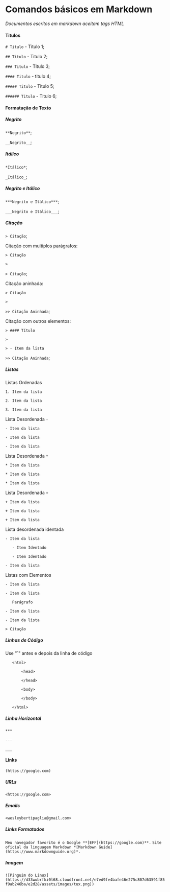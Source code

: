 # Comandos básicos em Markdown

*Documentos escritos em markdown aceitam tags HTML*

#### Titulos

`# Titulo` - Titulo 1;

`## Titulo` - Titulo 2;

`### Titulo` - Titulo 3;

`#### Titulo` - titulo 4;

`##### Titulo` - Titulo 5;

`###### Titulo` - Titulo 6;

#### Formatação de Texto

##### Negrito
`**Negrito**`;

`__Negrito__`;

##### Itálico
`*Itálico*`;

`_Itálico_`;

##### Negrito e Itálico
`***Negrito e Itálico***`;

`___Negrito e Itálico___`;

##### Citação
`> Citação`;

Citação com multiplos parágrafos:

`> Citação`

`>`

`> Citação`;

Citação aninhada:

`> Citação`

`>`

`>> Citação Aninhada`;

Citação com outros elementos:

`> #### Título`

`>`

`> - Item da lista`

`>> Citação Aninhada`;

##### Listas

Listas Ordenadas

`1. Item da lista`

`2. Item da lista`

`3. Item da lista`

Lista Desordenada `-`

`- Item da lista`

`- Item da lista`

`- Item da lista`

Lista Desordenada `*`

`* Item da lista`

`* Item da lista`

`* Item da lista`

Lista Desordenada `+`

`+ Item da lista`

`+ Item da lista`

`+ Item da lista`

Lista desordenada identada

`- Item da lista`

`   - Item Identado`

`   - Item Identado`

`- Item da lista`

Listas com  Elementos

`- Item da lista`

`- Item da lista`

`   Parágrafo`

`- Item da lista`

`- Item da lista`

`> Citação`

##### Linhas de Código

Use "`" antes e depois da linha de código

`   <html>`

`       <head>`

`       </head>`

`       <body>`

`       </body>`

`   </html>`

##### Linha Horizontal
`***` 

`---`

`___`

#### Links
`(https://google.com)`

##### URLs
`<https://google.com>`

##### Emails
`<wesleybertipaglia@gmail.com>`

##### Links Formatados
`Meu navegador favorito é o Google **[EFF](https://google.com)**.`
`Site oficial da linguagem Markdown *[Markdown Guide](https://www.markdownguide.org)*.`

##### Imagem
`![Pinguim do Linux] (https://d33wubrfki0l68.cloudfront.net/e7ed9fe4bafe46e275c807d63591f85f9ab246ba/e2d28/assets/images/tux.png))`

